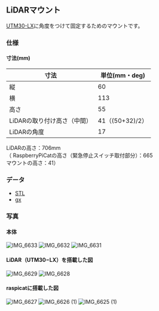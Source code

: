 ## LiDARマウント
[UTM30-LX](https://www.hokuyo-aut.co.jp/search/single.php?serial=21)に角度をつけて固定するためのマウントです。  

### 仕様
#### 寸法(mm)
| 寸法        | 単位(mm・deg) | 
| ----------- | ------------- | 
| 縦          | 60            | 
| 横          | 113           | 
| 高さ        | 55            | 
| LiDARの取り付け高さ（中間） | 41（(50+32)/2）           | 
| LiDARの角度 | 17            | 

LiDARの高さ：706mm  
（    RaspberryPiCatの高さ（緊急停止スイッチ取付部分）：665  
    マウントの高さ：41）


### データ
* [STL](https://github.com/AtsukiUsui/study_of_intensity/blob/main/LiDAR_mount_UTM30-LX/LiDAR_mount_naname.stl)
* [gx](https://github.com/AtsukiUsui/study_of_intensity/blob/main/LiDAR_mount_UTM30-LX/LiDAR_mount_naname.gx)

### 写真
#### 本体
![IMG_6633](https://github.com/AtsukiUsui/study_of_intensity/assets/92910077/4596431a-a78c-45ff-80be-84596b3953c6)
![IMG_6632](https://github.com/AtsukiUsui/study_of_intensity/assets/92910077/5c46a250-ea73-4412-b733-1e53f7b3110f)
![IMG_6631](https://github.com/AtsukiUsui/study_of_intensity/assets/92910077/451fb05f-5d0a-4c2b-a97b-f1152c001447)


#### LiDAR（UTM30−LX）を搭載した図
![IMG_6629](https://github.com/AtsukiUsui/study_of_intensity/assets/92910077/b5497afe-9df4-4961-84a0-c9f4fb3a146e)
![IMG_6628](https://github.com/AtsukiUsui/study_of_intensity/assets/92910077/d2655618-ee2d-4ead-8fd0-1dc19435e4cd)


#### raspicatに搭載した図
![IMG_6627](https://github.com/AtsukiUsui/study_of_intensity/assets/92910077/50081757-6c98-4393-b0f9-e2b0768f2264)
![IMG_6626 (1)](https://github.com/AtsukiUsui/study_of_intensity/assets/92910077/782398d4-81e2-4374-a705-9bc2c3e9eb2f)
![IMG_6625 (1)](https://github.com/AtsukiUsui/study_of_intensity/assets/92910077/a1d12cb4-dd23-4ae1-806a-4422f0ef3f07)

